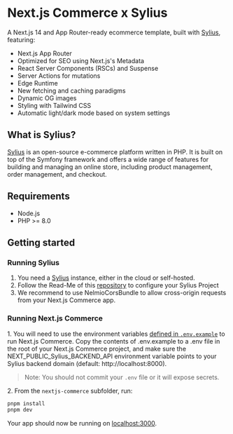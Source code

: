 # Next.js Commerce x Sylius

A Next.js 14 and App Router-ready ecommerce template, built with [Sylius](https://github.com/sylius/sylius), featuring:

- Next.js App Router
- Optimized for SEO using Next.js's Metadata
- React Server Components (RSCs) and Suspense
- Server Actions for mutations
- Edge Runtime
- New fetching and caching paradigms
- Dynamic OG images
- Styling with Tailwind CSS
- Automatic light/dark mode based on system settings

## What is Sylius?

[Sylius](https://sylius.com/) is an open-source e-commerce platform written in PHP. It is built on top of the Symfony framework and offers a wide range of features for building and managing an online store, including product management, order management, and checkout.

## Requirements

- Node.js
- PHP >= 8.0

## Getting started

### Running Sylius

1. You need a [Sylius](https://sylius.com/download/) instance, either in the cloud or self-hosted.
2. Follow the Read-Me of this [repository](https://github.com/theodo/sylius-commerce-config) to configure your Sylius Project
3. We recommend to use NelmioCorsBundle to allow cross-origin requests from your Next.js Commerce app.

### Running Next.js Commerce

1\. You will need to use the environment variables [defined in `.env.example`](.env.example) to run Next.js Commerce. Copy the contents of .env.example to a .env file in the root of your Next.js Commerce project, and make sure the NEXT_PUBLIC_Sylius_BACKEND_API environment variable points to your Sylius backend domain (default: http://localhost:8000).

> Note: You should not commit your `.env` file or it will expose secrets.

2\. From the `nextjs-commerce` subfolder, run:

```bash
pnpm install
pnpm dev
```

Your app should now be running on [localhost:3000](http://localhost:3000/).
